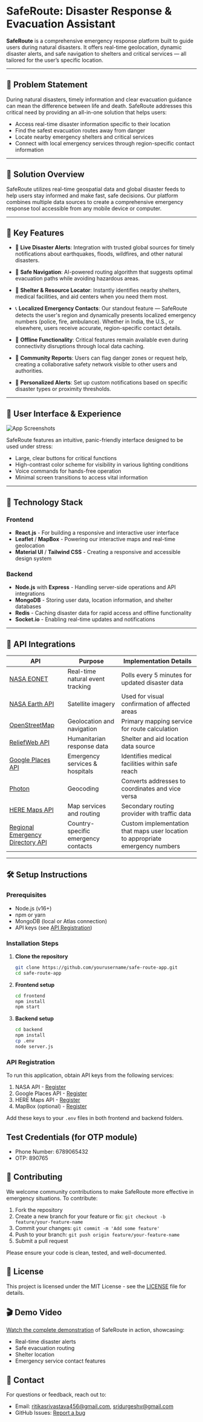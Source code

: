 # SafeRoute: Disaster Response & Evacuation Assistant

**SafeRoute** is a comprehensive emergency response platform built to guide users during natural disasters. It offers real-time geolocation, dynamic disaster alerts, and safe navigation to shelters and critical services — all tailored for the user’s specific location.

---

## 🌟 Problem Statement

During natural disasters, timely information and clear evacuation guidance can mean the difference between life and death. SafeRoute addresses this critical need by providing an all-in-one solution that helps users:

- Access real-time disaster information specific to their location
- Find the safest evacuation routes away from danger
- Locate nearby emergency shelters and critical services
- Connect with local emergency services through region-specific contact information

---

## 🧭 Solution Overview

SafeRoute utilizes real-time geospatial data and global disaster feeds to help users stay informed and make fast, safe decisions. Our platform combines multiple data sources to create a comprehensive emergency response tool accessible from any mobile device or computer.

---

## 🚀 Key Features

- 🔴 **Live Disaster Alerts**: Integration with trusted global sources for timely notifications about earthquakes, floods, wildfires, and other natural disasters.
  
- 🧭 **Safe Navigation**: AI-powered routing algorithm that suggests optimal evacuation paths while avoiding hazardous areas.

- 🛑 **Shelter & Resource Locator**: Instantly identifies nearby shelters, medical facilities, and aid centers when you need them most.

- 📞 **Localized Emergency Contacts**: Our standout feature — SafeRoute detects the user's region and dynamically presents localized emergency numbers (police, fire, ambulance). Whether in India, the U.S., or elsewhere, users receive accurate, region-specific contact details.

- 📡 **Offline Functionality**: Critical features remain available even during connectivity disruptions through local data caching.

- 📢 **Community Reports**: Users can flag danger zones or request help, creating a collaborative safety network visible to other users and authorities.

- 🔔 **Personalized Alerts**: Set up custom notifications based on specific disaster types or proximity thresholds.

---

## 📱 User Interface & Experience

![App Screenshots](https://github.com/sridurgeshv/April-Challenge/blob/main/images/map.JPG)

SafeRoute features an intuitive, panic-friendly interface designed to be used under stress:
- Large, clear buttons for critical functions
- High-contrast color scheme for visibility in various lighting conditions
- Voice commands for hands-free operation
- Minimal screen transitions to access vital information

---

## 🧱 Technology Stack

### Frontend
- **React.js** - For building a responsive and interactive user interface
- **Leaflet** / **MapBox** - Powering our interactive maps and real-time geolocation
- **Material UI** / **Tailwind CSS** - Creating a responsive and accessible design system

### Backend
- **Node.js** with **Express** - Handling server-side operations and API integrations
- **MongoDB** - Storing user data, location information, and shelter databases
- **Redis** - Caching disaster data for rapid access and offline functionality
- **Socket.io** - Enabling real-time updates and notifications

---

## 🔌 API Integrations

| API | Purpose | Implementation Details |
|-----|---------|------------------------|
| [NASA EONET](https://eonet.gsfc.nasa.gov/docs/v2.1) | Real-time natural event tracking | Polls every 5 minutes for updated disaster data |
| [NASA Earth API](https://api.nasa.gov/) | Satellite imagery | Used for visual confirmation of affected areas |
| [OpenStreetMap](https://wiki.openstreetmap.org/wiki/API_v0.6) | Geolocation and navigation | Primary mapping service for route calculation |
| [ReliefWeb API](https://reliefweb.int/help/api) | Humanitarian response data | Shelter and aid location data source |
| [Google Places API](https://developers.google.com/maps/documentation/places/web-service/overview) | Emergency services & hospitals | Identifies medical facilities within safe reach |
| [Photon](https://photon.komoot.io/) | Geocoding | Converts addresses to coordinates and vice versa |
| [HERE Maps API](https://www.here.com/developer/rest-apis) | Map services and routing | Secondary routing provider with traffic data |
| [Regional Emergency Directory API](https://example.com) | Country-specific emergency contacts | Custom implementation that maps user location to appropriate emergency numbers |

---

## 🛠️ Setup Instructions

### Prerequisites

- Node.js (v16+)
- npm or yarn
- MongoDB (local or Atlas connection)
- API keys (see [API Registration](#api-registration))

### Installation Steps

1. **Clone the repository**

   ```bash
   git clone https://github.com/yourusername/safe-route-app.git
   cd safe-route-app
   ```

2. **Frontend setup**
   ```bash
   cd frontend
   npm install
   npm start
   ```

3. **Backend setup**
   ```bash
   cd backend
   npm install
   cp .env
   node server.js
   ```

### API Registration

To run this application, obtain API keys from the following services:
1. NASA API - [Register](https://api.nasa.gov/)
2. Google Places API - [Register](https://developers.google.com/maps/documentation/places/web-service/overview)
3. HERE Maps API - [Register](https://www.here.com/develop/rest-apis)
4. MapBox (optional) - [Register](https://www.mapbox.com/)

Add these keys to your `.env` files in both frontend and backend folders.

## Test Credentials (for OTP module)

- Phone Number: 6789065432
- OTP: 890765

## 👥 Contributing

We welcome community contributions to make SafeRoute more effective in emergency situations. To contribute:

1. Fork the repository
2. Create a new branch for your feature or fix: `git checkout -b feature/your-feature-name`
3. Commit your changes: `git commit -m 'Add some feature'`
4. Push to your branch: `git push origin feature/your-feature-name`
5. Submit a pull request

Please ensure your code is clean, tested, and well-documented.

## 📝 License

This project is licensed under the MIT License - see the [LICENSE](LICENSE) file for details.

## 🎬 Demo Video

[Watch the complete demonstration](https://youtu.be/your-video-id) of SafeRoute in action, showcasing:
- Real-time disaster alerts
- Safe evacuation routing
- Shelter location
- Emergency service contact features

## 📧 Contact

For questions or feedback, reach out to:
- Email: ritikasrivastava456@gmail.com, sridurgeshv@gmail.com
- GitHub Issues: [Report a bug](https://github.com/sridurgeshv/safe-route-app/issues)







